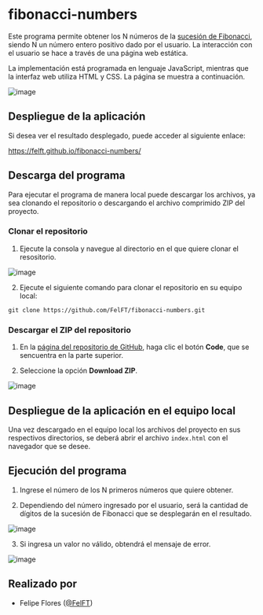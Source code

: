 # fibonacci-numbers

Este programa permite obtener los N números de la [sucesión de Fibonacci](https://es.wikipedia.org/wiki/Sucesi%C3%B3n_de_Fibonacci), siendo N un número entero positivo dado por el usuario. La interacción con el usuario se hace a través de una página web estática.

La implementación está programada en lenguaje JavaScript, mientras que la interfaz web utiliza HTML y CSS. La página se muestra a continuación.

![image](https://user-images.githubusercontent.com/50784966/190688814-eec3693b-09a2-4bd5-b4f5-0d5b794448ed.png)

## Despliegue de la aplicación
Si desea ver el resultado desplegado, puede acceder al siguiente enlace:

https://felft.github.io/fibonacci-numbers/

## Descarga del programa
Para ejecutar el programa de manera local puede descargar los archivos, ya sea clonando el repositorio o descargando el archivo comprimido ZIP del proyecto.

### Clonar el repositorio
1. Ejecute la consola y navegue al directorio en el que quiere clonar el resositorio.

![image](https://user-images.githubusercontent.com/50784966/190701308-d2ea3486-a9e4-4798-8b45-2c23dc8ac600.png)

2. Ejecute el siguiente comando para clonar el repositorio en su equipo local:

```
git clone https://github.com/FelFT/fibonacci-numbers.git
```

### Descargar el ZIP del repositorio
1. En la [página del repositorio de GitHub](https://github.com/FelFT/fibonacci-numbers/), haga clic el botón **Code**, que se sencuentra en la parte superior.

2. Seleccione la opción **Download ZIP**.

![image](https://user-images.githubusercontent.com/50784966/190692534-53c27f14-8a9f-4386-9293-5dd56451095d.png)


## Despliegue de la aplicación en el equipo local
Una vez descargado en el equipo local los archivos del proyecto en sus respectivos directorios, se deberá abrir el archivo ```index.html``` con el navegador que se desee.

## Ejecución del programa
1. Ingrese el número de los N primeros números que quiere obtener.

2. Dependiendo del número ingresado por el usuario, será la cantidad de dígitos de la sucesión de Fibonacci que se desplegarán en el resultado.

![image](https://user-images.githubusercontent.com/50784966/190689165-31b2ad7f-c6aa-4e2d-9f13-ec784d178ac4.png)

3. Si ingresa un valor no válido, obtendrá el mensaje de error.

![image](https://user-images.githubusercontent.com/50784966/190690031-429a8671-d5d2-4798-a8f7-07541d582d17.png)

## Realizado por
- Felipe Flores ([@FelFT](https://github.com/FelFT/))
